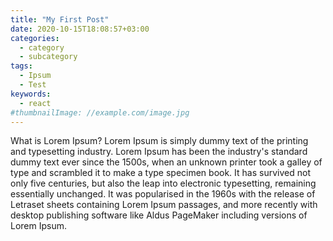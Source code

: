 ```yaml
---
title: "My First Post"
date: 2020-10-15T18:08:57+03:00
categories:
  - category
  - subcategory
tags:
  - Ipsum
  - Test
keywords:
  - react
#thumbnailImage: //example.com/image.jpg
---
```


<!--more-->

What is Lorem Ipsum?
Lorem Ipsum is simply dummy text of the printing and typesetting industry. Lorem Ipsum has been the industry's standard dummy text ever since the 1500s, when an unknown printer took a galley of type and scrambled it to make a type specimen book. It has survived not only five centuries, but also the leap into electronic typesetting, remaining essentially unchanged. It was popularised in the 1960s with the release of Letraset sheets containing Lorem Ipsum passages, and more recently with desktop publishing software like Aldus PageMaker including versions of Lorem Ipsum.
